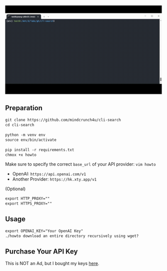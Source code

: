 
![demo gif](https://github.com/mindcrunch4u/cli-search/blob/main/about/stay%20in%20cli.gif)

## Preparation

```
git clone https://github.com/mindcrunch4u/cli-search
cd cli-search

python -m venv env
source env/bin/activate

pip install -r requirements.txt
chmox +x howto
```

Make sure to specify the correct `base_url` of your API provider:
`vim howto`
- OpenAI: `https://api.openai.com/v1`
- Another Provider: `https://hk.xty.app/v1`

(Optional)
```
export HTTP_PROXY=""
export HTTPS_PROXY=""
```

## Usage

```
export OPENAI_KEY="Your OpenAI Key"
./howto download an entire directory recursively using wget?
```

## Purchase Your API Key

This is NOT an Ad, but I bought my keys [here](https://api.xty.app).
